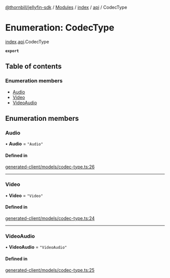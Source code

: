 [@thornbill/jellyfin-sdk](../README.md) / [Modules](../modules.md) / [index](../modules/index.md) / [api](../modules/index.api.md) / CodecType

# Enumeration: CodecType

[index](../modules/index.md).[api](../modules/index.api.md).CodecType

**`export`**

## Table of contents

### Enumeration members

- [Audio](index.api.CodecType.md#audio)
- [Video](index.api.CodecType.md#video)
- [VideoAudio](index.api.CodecType.md#videoaudio)

## Enumeration members

### Audio

• **Audio** = `"Audio"`

#### Defined in

[generated-client/models/codec-type.ts:26](https://github.com/thornbill/jellyfin-sdk-typescript/blob/eb13db7/src/generated-client/models/codec-type.ts#L26)

___

### Video

• **Video** = `"Video"`

#### Defined in

[generated-client/models/codec-type.ts:24](https://github.com/thornbill/jellyfin-sdk-typescript/blob/eb13db7/src/generated-client/models/codec-type.ts#L24)

___

### VideoAudio

• **VideoAudio** = `"VideoAudio"`

#### Defined in

[generated-client/models/codec-type.ts:25](https://github.com/thornbill/jellyfin-sdk-typescript/blob/eb13db7/src/generated-client/models/codec-type.ts#L25)
